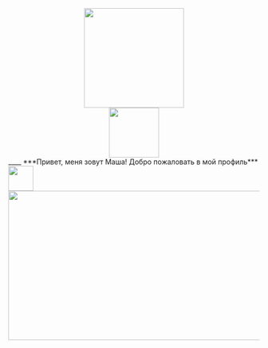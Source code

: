 <div id="header" align="center">
  <img src="https://media.giphy.com/media/cmCEsJZHYBPels360q/giphy.gif" width="200"/>
</div>
<div id="badges" align="center">
  <img src="https://komarev.com/ghpvc/?username=MariiaGudkova&style=plastic-square&color=blueviolet" alt="" width="100"/>
</div>
____
***Привет, меня зовут Маша! Добро пожаловать в мой профиль*** <img src="https://media.giphy.com/media/VgCDAzcKvsR6OM0uWg/giphy.gif" alt="" width="50"/>
<div align="center">
  <img src="https://media.giphy.com/media/sk6yL9EGVeAcE/giphy.gif" width="600" height="300"/>
</div>

